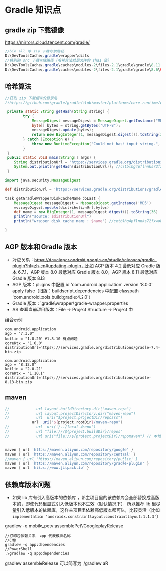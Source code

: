 # Gradle 知识点

## gradle zip 下载镜像
https://mirrors.cloud.tencent.com/gradle/

```java
//bin all 等 zip 下载存放路径
D:\DevToolsCache\.gradle\wrapper\dists
//特别的 src 下载存放路径（哈希算法就是文件的 sha1 值）
D:\DevToolsCache\.gradle\caches\modules-2\files-2.1\gradle\gradle\8.11.1\9c644d15409b381dbb7955662d16d55acf90e909\gradle-8.11.1-src.zip
D:\DevToolsCache\.gradle\caches\modules-2\files-2.1\gradle\gradle\8.6\992d01a52586a897215f4a816bf303e30367606b\gradle-8.6-src.zip
```

## 哈希算法
```java
//获取 zip 下载缓存的目录名
//https://github.com/gradle/gradle/blob/master/platforms/core-runtime/wrapper-shared/src/main/java/org/gradle/wrapper/PathAssembler.java

 private static String getHash(String string) {
        try {
            MessageDigest messageDigest = MessageDigest.getInstance("MD5");
            byte[] bytes = string.getBytes("UTF-8");
            messageDigest.update(bytes);
            return new BigInteger(1, messageDigest.digest()).toString(36);
        } catch (Exception e) {
            throw new RuntimeException("Could not hash input string.", e);
        }
 }
 public static void main(String[] args) {
    String distributionUrl = "https://services.gradle.org/distributions/gradle-8.12-bin.zip";
    System.out.println(getHash(distributionUrl)); //cetblhg4pflnnks72fxwobvgv
 }
```

```groovy
import java.security.MessageDigest

def distributionUrl = 'https://services.gradle.org/distributions/gradle-8.12-bin.zip'

task getGradleWrapperDiskCacheName doLast {
    MessageDigest messageDigest = MessageDigest.getInstance('MD5')
    messageDigest.update(distributionUrl.bytes)
    def name = new BigInteger(1, messageDigest.digest()).toString(36)
    println("source: $distributionUrl")
    println("wrapper disk cache name : $name") //cetblhg4pflnnks72fxwobvgv

}
```

## AGP 版本和 Gradle 版本
- 对应关系：https://developer.android.google.cn/studio/releases/gradle-plugin?hl=zh-cn#updating-plugin，比如 AGP 版本 4.2 最低对应 Gradle 版本 6.7.1，AGP 版本 8.0 最低对应 Gradle 版本 8.0，AGP 版本 8.11 最低对应 Gradle 版本 8.13
- AGP 版本：plugins 中配置 id 'com.android.application' version '8.0.0' apply false（旧版：buildscript.dependencies 中配置 classpath 'com.android.tools.build:gradle:4.2.0'）
- Gradle 版本：\gradle\wrapper\gradle-wrapper.properties
- AS 查看当前项目版本：File -> Project Structure -> Project 中

组合示例
```shell
com.android.application 
agp = "7.3.0"
kotlin = "1.8.20" #1.8.10 有点问题
coreKtx = "1.6.0"
distributionUrl=https\://services.gradle.org/distributions/gradle-7.4-bin.zip
```

```shell
com.android.application 
agp = "8.12.0"
kotlin = "2.0.21"
coreKtx = "1.10.1"
distributionUrl=https\://services.gradle.org/distributions/gradle-8.13-bin.zip
```

## maven
```groovy
//            url layout.buildDirectory.dir("maven-repo")
//            url layout.projectDirectory.dir("maven-repo")
//            url  uri("$project.projectDir/reposss")
            url  uri("${project.rootDir}/maven-repo")
//            url  uri('/../local-4repo')
//            url "file:///${project.buildDir}/repos"
//            url uri("file://${project.projectDir}/repomaven") // 本地仓库路径


maven { url 'https://maven.aliyun.com/repository/google' }
maven { url 'https://maven.aliyun.com/repository/central' }
//maven { url 'https://maven.aliyun.com/repository/public' }
maven { url 'https://maven.aliyun.com/repository/gradle-plugin' }
maven { url 'https://www.jitpack.io' }
```


## 依赖库版本问题
- 如果 lib 库有引入高版本的依赖库 ，那主项目里的该依赖库会全部替换成高版本的，即使代码里显式引入低版本也不生效（默认情况下），所以推荐 lib 里尽量引入低版本的依赖库，这样主项目里依赖高低版本都可以，比较灵活（比如 `implementation 'androidx.constraintlayout:constraintlayout:1.1.3'`）






gradlew -q  mobile_petv:assemblePetVGoogleplayRelease

```shell
//打印包依赖关系  app 代表模块名称
//CMD
gradlew -q app:dependencies
//PowerShell
.\gradlew -q app:dependencies
```


gradlew assembleRelease 可以简写为 ./gradlew aR